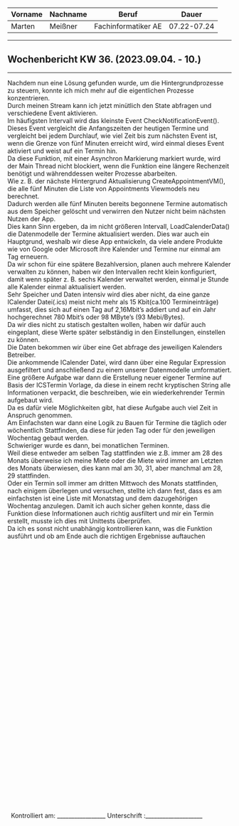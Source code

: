 #

| Vorname | Nachname | Beruf | Dauer |
|---|---|---|---|
|Marten| Meißner|Fachinformatiker AE|07.22-07.24|
---

## Wochenbericht KW 36.  (2023.09.04. - 10.)

---
Nachdem nun eine Lösung gefunden wurde, um die Hintergrundprozesse zu steuern, konnte ich mich mehr auf die eigentlichen Prozesse konzentrieren.        
Durch meinen Stream kann ich jetzt minütlich den State abfragen und verschiedene Event aktivieren.      
Im häufigsten Intervall wird das kleinste Event CheckNotificationEvent().       
Dieses Event vergleicht die Anfangszeiten der heutigen Termine und vergleicht bei jedem Durchlauf, wie viel Zeit bis zum nächsten Event ist, wenn die Grenze von fünf Minuten erreicht wird, wird einmal dieses Event aktiviert und weist auf ein Termin hin.       
Da diese Funktion, mit einer Asynchron Markierung markiert wurde, wird der Main Thread nicht blockiert, wenn die Funktion eine längere Rechenzeit benötigt und währenddessen weiter Prozesse abarbeiten.        
Wie z. B. der nächste Hintergrund Aktualisierung CreateAppointmentVM(), die alle fünf Minuten die Liste von Appointments Viewmodels neu berechnet.      
Dadurch werden alle fünf Minuten bereits begonnene Termine automatisch aus dem Speicher gelöscht und verwirren den Nutzer nicht beim nächsten Nutzen der App.       
Dies kann Sinn ergeben, da im nicht größeren Intervall, LoadCalenderData() die Datenmodelle der Termine aktualisiert werden. Dies war auch ein Hauptgrund, weshalb wir diese App entwickeln, da viele andere Produkte wie von Google oder Microsoft ihre Kalender und Termine nur einmal am Tag erneuern.       
Da wir schon für eine spätere Bezahlversion, planen auch mehrere Kalender verwalten zu können, haben wir den Intervallen recht klein konfiguriert, damit wenn später z. B. sechs Kalender verwaltet werden, einmal je Stunde alle Kalender einmal aktualisiert werden.      
Sehr Speicher und Daten intensiv wird dies aber nicht, da eine ganze ICalender Datei(.ics) meist nicht mehr als 15 Kbit(ca.100 Termineinträge) umfasst, dies sich auf einen Tag auf 2,16Mbit’s addiert und auf ein Jahr hochgerechnet 780 Mbit’s oder 98 MByte’s (93 Mebi/Bytes).       
Da wir dies nicht zu statisch gestalten wollen, haben wir dafür auch eingeplant, diese Werte später selbständig in den Einstellungen, einstellen zu können.     
Die Daten bekommen wir über eine Get abfrage des jeweiligen Kalenders Betreiber.        
Die ankommende ICalender Datei, wird dann über eine Regular Expression ausgefiltert und anschließend zu einem unserer Datenmodelle umformatiert.        
Eine größere Aufgabe war dann die Erstellung neuer eigener Termine auf Basis der ICSTermin Vorlage, da diese in einem recht kryptischen String alle Informationen verpackt, die beschreiben, wie ein wiederkehrender Termin aufgebaut wird.     
Da es dafür viele Möglichkeiten gibt, hat diese Aufgabe auch viel Zeit in Anspruch genommen.        
Am Einfachsten war dann eine Logik zu Bauen für Termine die täglich oder wöchentlich Stattfinden, da diese für jeden Tag oder für den jeweiligen Wochentag gebaut werden.       
Schwieriger wurde es dann, bei monatlichen Terminen.        
Weil diese entweder am selben Tag stattfinden wie z.B. immer am 28 des Monats überweise ich meine Miete oder die Miete wird immer am Letzten des Monats überwiesen, dies kann mal am 30, 31, aber manchmal am 28, 29 stattfinden.       
Oder ein Termin soll immer am dritten Mittwoch des Monats stattfinden, nach einigem überlegen und versuchen, stellte ich dann fest, dass es am einfachsten ist eine Liste mit Monatstag und dem dazugehörigen Wochentag anzulegen. Damit ich auch sicher gehen konnte, dass die Funktion diese Informationen auch richtig ausfiltert und mir ein Termin erstellt, musste ich dies mit Unittests überprüfen.     
Da ich es sonst nicht unabhängig kontrollieren kann, was die Funktion ausführt und ob am Ende auch die richtigen Ergebnisse auftauchen
&nbsp;
\
\
\
\
\
\
\
\
\
\
\
\
\
\
\
\
\
\
\
\
\
\
\
\
\
\
\
\
\
\
\
\
\
\
\
\
\
&nbsp;
Kontrolliert am: _________________ Unterschrift  :____________________
